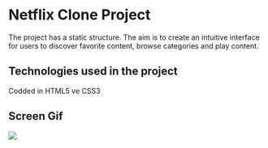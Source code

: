 <h1>Netflix Clone  Project</h1>

The project has a static structure. The aim is to create an intuitive interface for users to discover favorite content, browse categories and play content. 

<h2>Technologies used in the project</h2>

Codded in HTML5 ve CSS3 

<h2>Screen Gif</h2>

![](screen.gif)

